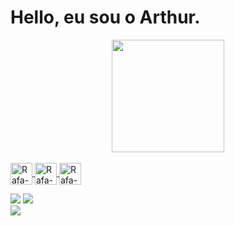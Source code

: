 
# Hello, eu sou o Arthur. 


<div align="center">
   
</div>

<div align="center">
  <a href="https://github.com/ArthurGN">
  <img height="180em" src="https://github-readme-stats.vercel.app/api?username=ArthurGN&show_icons=true&theme=dark&include_all_commits=true&count_private=true"/>
</div>
  
 
  <div style="display: inline_block"><br>
    <img align="center" alt="Rafa-Js" height="35"  src="https://img.shields.io/badge/PHP-777BB4?style=for-the-badge&logo=php&logoColor=white">
     <img align="center" alt="Rafa-Js" height="35"  src="https://img.shields.io/badge/HTML5-E34F26?style=for-the-badge&logo=html5&logoColor=white">
     <img align="center" alt="Rafa-Js" height="35" src="https://img.shields.io/badge/CSS3-1572B6?style=for-the-badge&logo=css3&logoColor=white">

</div>
   
<div> 
 
  <a href="https://instagram.com/arthurgn_" target="_blank"><img src="https://img.shields.io/badge/-Instagram-%23E4405F?style=for-the-badge&logo=instagram&logoColor=white" target="_blank"></a>
  <a href="https://www.linkedin.com/in/arthur-guilhermino-895aa6218" target="_blank"><img src="https://img.shields.io/badge/-LinkedIn-%230077B5?style=for-the-badge&logo=linkedin&logoColor=white" target="_blank"></a>  
  <a href = "mailto:arthurpereira71@gmail.com"><img src="https://img.shields.io/badge/-Gmail-%23333?style=for-the-badge&logo=gmail&logoColor=white" target="_blank">
    </a>
  
 
</div>

